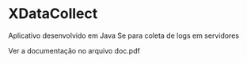 # XDataCollect
Aplicativo desenvolvido em Java Se para coleta de logs em servidores

Ver a documentação no arquivo doc.pdf
